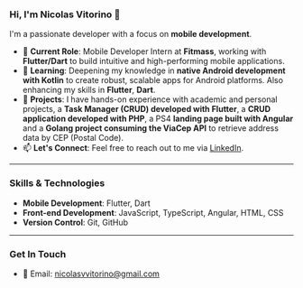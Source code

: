 ### Hi, I'm Nicolas Vitorino 👋

I'm a passionate developer with a focus on **mobile development**.

- 🔭 **Current Role**: Mobile Developer Intern at **Fitmass**, working with **Flutter/Dart** to build intuitive and high-performing mobile applications.
- 🌱 **Learning**: Deepening my knowledge in **native Android development with Kotlin** to create robust, scalable apps for Android platforms. Also enhancing my skills in **Flutter**, **Dart**.
- 💼 **Projects**: I have hands-on experience with academic and personal projects, a **Task Manager (CRUD) developed with Flutter**, a **CRUD application developed with PHP**, a PS4 **landing page built with Angular** and a **Golang project consuming the ViaCep API** to retrieve address data by CEP (Postal Code).
- 📫 **Let's Connect**: Feel free to reach out to me via [LinkedIn](https://www.linkedin.com/in/nicolasvitorino/).

---

### Skills & Technologies
- **Mobile Development**: Flutter, Dart
- **Front-end Development**: JavaScript, TypeScript, Angular, HTML, CSS
- **Version Control**: Git, GitHub

---

### Get In Touch
- 📧 Email: nicolasvvitorino@gmail.com
